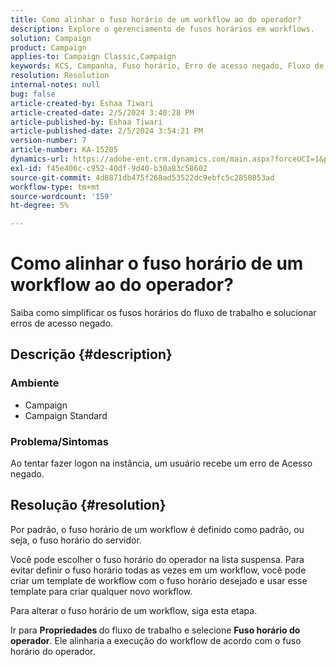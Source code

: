 ```yaml
---
title: Como alinhar o fuso horário de um workflow ao do operador?
description: Explore o gerenciamento de fusos horários em workflows.
solution: Campaign
product: Campaign
applies-to: Campaign Classic,Campaign
keywords: KCS, Campanha, Fuso horário, Erro de acesso negado, Fluxo de trabalho, Execução de fluxo de trabalho
resolution: Resolution
internal-notes: null
bug: false
article-created-by: Eshaa Tiwari
article-created-date: 2/5/2024 3:40:28 PM
article-published-by: Eshaa Tiwari
article-published-date: 2/5/2024 3:54:21 PM
version-number: 7
article-number: KA-15205
dynamics-url: https://adobe-ent.crm.dynamics.com/main.aspx?forceUCI=1&pagetype=entityrecord&etn=knowledgearticle&id=6fa899de-3cc4-ee11-9079-6045bd006268
exl-id: f45e406c-c952-40df-9d40-b30a83c58602
source-git-commit: 4d8871db475f268ad53522dc9ebfc5c2850853ad
workflow-type: tm+mt
source-wordcount: '159'
ht-degree: 5%

---
```


# Como alinhar o fuso horário de um workflow ao do operador?


Saiba como simplificar os fusos horários do fluxo de trabalho e solucionar erros de acesso negado.

## Descrição {#description}


### <b>Ambiente</b>

- Campaign
- Campaign Standard


### <b>Problema/Sintomas</b>

Ao tentar fazer logon na instância, um usuário recebe um erro de Acesso negado.


## Resolução {#resolution}






Por padrão, o fuso horário de um workflow é definido como padrão, ou seja, o fuso horário do servidor.



Você pode escolher o fuso horário do operador na lista suspensa. Para evitar definir o fuso horário todas as vezes em um workflow, você pode criar um template de workflow com o fuso horário desejado e usar esse template para criar qualquer novo workflow.



Para alterar o fuso horário de um workflow, siga esta etapa.



Ir para <b>Propriedades </b>do fluxo de trabalho e selecione <b>Fuso horário do operador</b>. Ele alinharia a execução do workflow de acordo com o fuso horário do operador.
